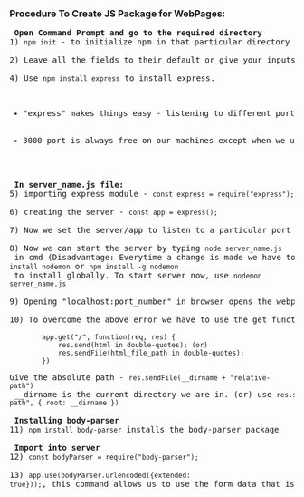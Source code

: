 ### Procedure To Create JS Package for WebPages:

<pre>
<b> Open Command Prompt and go to the required directory </b>
1) <code>npm init</code> - to initialize npm in that particular directory

2) Leave all the fields to their default or give your inputs

4) Use <code>npm install express</code> to install express.
<ul>
	<li>"express" makes things easy - listening to different ports, pushing content to website, delivering content to website... are easily done by "express".</li>
	<li>3000 port is always free on our machines except when we use it</li>
</ul>

<b> In server_name.js file:</b>
5) importing express module - <code>const express = require("express");</code>

6) creating the server - <code>const app = express();</code>

7) Now we set the server/app to listen to a particular port - <code>app.listen(port_number);</code>

8) Now we can start the server by typing <code>node server_name.js</code> in cmd (Disadvantage: Everytime a change is made we have to  restart the server to apply the changes). To overcome this, we can install the "nodemon" package, that reloads the page everytime a change is made - <code>npm install nodemon</code> or <code>npm install -g nodemon</code> to install globally. To start server now, use <code>nodemon server_name.js</code>

9) Opening "localhost:port_number" in browser opens the webpage

10) To overcome the above error we have to use the get function ↓
		<code>
		app.get("/", function(req, res) {
			res.send(html in double-quotes); (or)
			res.sendFile(html_file_path in double-quotes);
		})
		</code>
Give the absolute path - <code>res.sendFile(__dirname + "relative-path")</code> __dirname is the current directory we are in. (or) use <code>res.sendFile("relative-path", { root: __dirname })</code>

<b> Installing body-parser </b>
11) <code>npm install body-parser</code> installs the body-parser package

<b> Import into server </b>
12) <code>const bodyParser = require("body-parser");</code>

13) <code>app.use(bodyParser.urlencoded({extended: true}));</code>, this command allows us to use the form data that is sent from the frontend
</pre>
